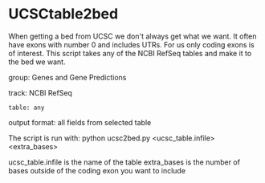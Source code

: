 # UCSCtable2bed
When getting a bed from UCSC we don't always get what we want. It often have exons with number 0 and includes UTRs. For us only coding exons is of interest. This script takes any of the NCBI RefSeq tables and make it to the bed we want. 

group: Genes and Gene Predictions

  track: NCBI RefSeq
  
    table: any
    
    
output format: all fields from selected table



The script is run with:
python ucsc2bed.py <ucsc_table.infile> <extra_bases>


ucsc_table.infile is the name of the table
extra_bases is the number of bases outside of the coding exon you want to include
